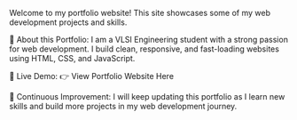 Welcome to my portfolio website!
This site showcases some of my web development projects and skills.

🔹 About this Portfolio:
I am a VLSI Engineering student with a strong passion for web development. I build clean, responsive, and fast-loading websites using HTML, CSS, and JavaScript.

🔹 Live Demo:
👉 View Portfolio Website Here

🔹 Continuous Improvement:
I will keep updating this portfolio as I learn new skills and build more projects in my web development journey.
